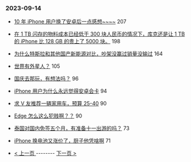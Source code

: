 ### 2023-09-14 
- [10 年 iPhone 用户换了安卓后一点感想~~~~](https://www.v2ex.com/t/973658) 207
- [在 1 TB 闪存的物料成本已经低于 300 块人民币的情况下，库克还是让 1 TB 的 iPhone 比 128 GB 的贵上了 5000 块。](https://www.v2ex.com/t/973572) 198
- [为什么特斯拉和其他国产新能源对比，吵架没赢过销量没输过](https://www.v2ex.com/t/973606) 164
- [世界有外星人？](https://www.v2ex.com/t/973598) 105
- [国庆去那玩，有想法吗？](https://www.v2ex.com/t/973609) 96
- [iPhone 用户为什么永远觉得安卓会卡](https://www.v2ex.com/t/973730) 94
- [求 V 友推荐一辆家用车，预算 25-40](https://www.v2ex.com/t/973630) 90
- [Edge 怎么这么犯贱啊？？](https://www.v2ex.com/t/973523) 90
- [泰国对国内免签五个月，有准备十一出游的吗？](https://www.v2ex.com/t/973712) 73
- [iPhone 换电池又涨价了，厨子他凭啥啊](https://www.v2ex.com/t/973642) 71 

- [ < 上一页 ](https://github.com/able8/v2ex-hot-record/blob/master/2023-09-13.md) -------- [ 下一页 > ](https://github.com/able8/v2ex-hot-record/blob/master/2023-09-15.md)